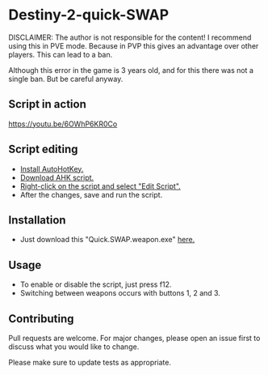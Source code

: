 # Destiny-2-quick-SWAP
DISCLAIMER: The author is not responsible for the content!
I recommend using this in PVE mode. Because in PVP this gives an advantage over other players.
This can lead to a ban.

Although this error in the game is 3 years old, and for this there was not a single ban.
But be careful anyway.
## Script in action
https://youtu.be/6OWhP6KR0Co

## Script editing
* [Install AutoHotKey.](https://www.autohotkey.com/)
* [Download AHK script.](https://github.com/John15Williams/Destiny-2-quick-SWAP/blob/master/Quick%20SWAP%20weapon.ahk)
* [Right-click on the script and select "Edit Script".](https://imgur.com/a/Ivw7cUc)
* After the changes, save and run the script.

## Installation
* Just download this "Quick.SWAP.weapon.exe" [here.](https://github.com/John15Williams/Destiny-2-quick-SWAP/releases)

## Usage
* To enable or disable the script, just press f12.
* Switching between weapons occurs with buttons 1, 2 and 3.

## Contributing
Pull requests are welcome. For major changes, please open an issue first to discuss what you would like to change.

Please make sure to update tests as appropriate.
